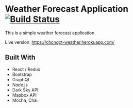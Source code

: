 # Weather Forecast Application [![Build Status](https://travis-ci.org/chongct/weather-forecast.png?branch=master)](https://travis-ci.org/chongct/weather-forecast)

This is a simple weather forecast application.

Live version: https://chongct-weather.herokuapp.com/

## Built With
* React / Redux
* Bootstrap
* GraphQL
* Node.js
* Dark Sky API
* Mapbox API
* Mocha, Chai
